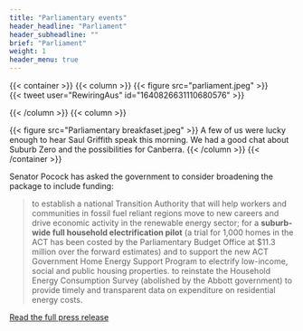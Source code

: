 ```yaml
---
title: "Parliamentary events"
header_headline: "Parliament"
header_subheadline: ""
brief: "Parliament"
weight: 1 
header_menu: true
---  
```



 {{< container >}}
{{< column >}}
{{< figure src="parliament.jpeg"   >}}  
 {{< tweet user="RewiringAus" id="1640826631110680576" >}}
 
{{< /column >}}
{{< column >}}


{{< figure src="Parliamentary breakfaset.jpeg"   >}}
A few of us were lucky enough to hear Saul Griffith speak this morning. We had a good chat about Suburb Zero and the possibilities for Canberra.
{{< /column >}}
{{< /container >}}
  
 Senator Pocock has asked the government to consider broadening the package to include funding:

>to establish a national Transition Authority that will help workers and communities in fossil fuel reliant regions move to new careers and drive economic activity in the renewable energy sector;
for a **suburb-wide full household electrification pilot** (a trial for 1,000 homes in the ACT has been costed by the Parliamentary Budget Office at $11.3 million over the forward estimates) and to support the new ACT Government Home Energy Support Program to electrify low-income, social and public housing properties.
to reinstate the Household Energy Consumption Survey (abolished by the Abbott government) to provide timely and transparent data on expenditure on residential energy costs.

[Read the full press release](https://www.davidpocock.com.au/statement_on_energy_price_relief_plan)

